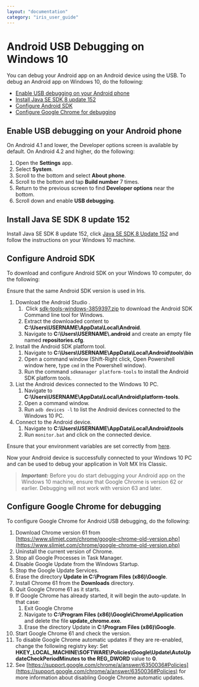 ```yaml
---
layout: "documentation"
category: "iris_user_guide"
---
```

                         


Android USB Debugging on Windows 10
===================================

You can debug your Android app on an Android device using the USB. To debug an Android app on Windows 10, do the following:

*   [Enable USB debugging on your Android phone](#enable-usb-debugging-on-your-android-phone)
*   [Install Java SE SDK 8 update 152](#install-java-se-sdk-8-update-152)
*   [Configure Android SDK](#configure-android-sdk)
*   [Configure Google Chrome for debugging](#configure-google-chrome-for-debugging)

Enable USB debugging on your Android phone
------------------------------------------

On Android 4.1 and lower, the Developer options screen is available by default. On Android 4.2 and higher, do the following:

1.  Open the **Settings** app.
2.  Select **System**.
3.  Scroll to the bottom and select **About phone**.
4.  Scroll to the bottom and tap **Build number** 7 times.
5.  Return to the previous screen to find **Developer options** near the bottom.
6.  Scroll down and enable **USB debugging**.

Install Java SE SDK 8 update 152
--------------------------------

Install Java SE SDK 8 update 152, click [Java SE SDK 8 Update 152](http://www.oracle.com/technetwork/java/javase/downloads/jdk8-downloads-2133151.html) and follow the instructions on your Windows 10 machine.

Configure Android SDK
---------------------

To download and configure Android SDK on your Windows 10 computer, do the following:

Ensure that the same Android SDK version is used in Iris.

1.  Download the Android Studio .
    1.   Click [sdk-tools-windows-3859397.zip](https://dl.google.com/android/repository/sdk-tools-windows-3859397.zip) to download the Android SDK Command line tool for Windows.
    2.  Extract the downloaded content to **C:\\Users\\USERNAME\\AppData\\Local\\Android**.
    3.  Navigate to **C:\\Users\\USERNAME\\.android** and create an empty file named **repositories.cfg**.
2.  Install the Android SDK platform tool.
    1.  Navigate to **C:\\Users\\USERNAME\\AppData\\Local\\Android\\tools\\bin**
    2.  Open a command window (Shift-Right click, Open Powershell window here, type `cmd` in the Powershell window).
    3.  Run the command `sdkmanager platform-tools` to install the Android SDK platform tools.
3.  List the Android devices connected to the Windows 10 PC.
    1.  Navigate to **C:\\Users\\USERNAME\\AppData\\Local\\Android\\platform-tools**.
    2.  Open a command window.
    3.  Run `adb devices -l` to list the Android devices connected to the Windows 10 PC.
4.  Connect to the Android device.
    1.  Navigate to **C:\\Users\\USERNAME\\AppData\\Local\\Android\\tools**
    2.  Run `monitor.bat` and click on the connected device.

Ensure that your environment variables are set correctly from [here](SUG_Android.html#manually-set-the-android-environment-variables).

Now your Android device is successfully connected to your Windows 10 PC and can be used to debug your application in Volt MX Iris Classic.

> **_Important:_** Before you do start debugging your Android app on the Windows 10 machine, ensure that Google Chrome is version 62 or earlier. Debugging will not work with version 63 and later.

Configure Google Chrome for debugging
-------------------------------------

To configure Google Chrome for Android USB debugging, do the following:

1.  Download Chrome version 61 from [https://www.slimjet.com/chrome/google-chrome-old-version.php](https://www.slimjet.com/chrome/google-chrome-old-version.php)
2.  Uninstall the current version of Chrome.
3.  Stop all Google Processes in Task Manager.
4.  Disable Google Update from the Windows Startup.
5.  Stop the Google Update Services.
6.  Erase the directory **Update in C:\\Program Files (x86)\\Google**.
7.  Install Chrome 61 from the **Downloads** directory.
8.  Quit Google Chrome 61 as it starts.
9.  If Google Chrome has already started, it will begin the auto-update. In that case:
    1.  Exit Google Chrome
    2.  Navigate to **C:\\Program Files (x86)\\Google\\Chrome\\Application** and delete the file **update\_chrome.exe**.
    3.  Erase the directory Update in **C:\\Program Files (x86)\\Google**.
10.  Start Google Chrome 61 and check the version.
11.  To disable Google Chrome automatic updates if they are re-enabled, change the following registry key: Set **HKEY\_LOCAL\_MACHINE\\SOFTWARE\\Policies\\Google\\Update\\AutoUpdateCheckPeriodMinutes to the REG\_DWORD** value to **0**.
12.  See [https://support.google.com/chrome/a/answer/6350036#Policies](https://support.google.com/chrome/a/answer/6350036#Policies) for more information about disabling Google Chrome automatic updates.
